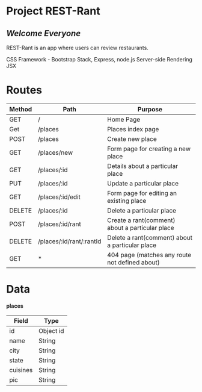 # Project REST-Rant
## *Welcome Everyone*

REST-Rant is an app where users can review restaurants.

CSS Framework - Bootstrap
Stack, Express, node.js
Server-side Rendering JSX

# Routes

| Method    | Path                      |Purpose |
| --------  | --------------------------|--------|
|GET        | /                           | Home Page|
|Get        | /places                     | Places index page|
|POST       | /places                     | Create new place|
|GET        |  /places/new                | Form page for creating a new place|
|GET        | /places/:id                 | Details about a particular place | 
|PUT        | /places/:id                 | Update a particular place|
|GET        | /places/:id/edit            | Form page for editing an existing place|
|DELETE     | /places/:id                 | Delete a particular place|
|POST       | /places/:id/rant            | Create a rant(comment) about a particular place |
|DELETE     | /places/:id/rant/:rantId    | Delete a rant(comment) about a particular place|
|GET        | *                           | 404 page (matches any route not defined about)|

# Data
**places**

|Field | Type |
| -----|----------|
|id     | Object id|
|name   | String|
|city   |  String|
|state   | String|
|cuisines | String|
|pic      | String|
